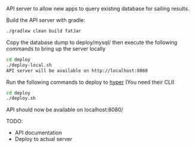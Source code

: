 API server to allow new apps to query existing database for sailing results.

Build the API server with gradle: 
```bash
./gradlew clean build fatJar
```

Copy the database dump to deploy/mysql/ then execute the following commands to 
bring up the server locally 

```bash
cd deploy
./deploy-local.sh
API server will be available on http://localhost:8080
``` 

Run the following commands to deploy to [hyper](https://hyper.sh/) (You need their CLI)
```bash
cd deploy
./deploy.sh
```

API should now be available on localhost:8080/

TODO: 
* API documentation
* Deploy to actual server